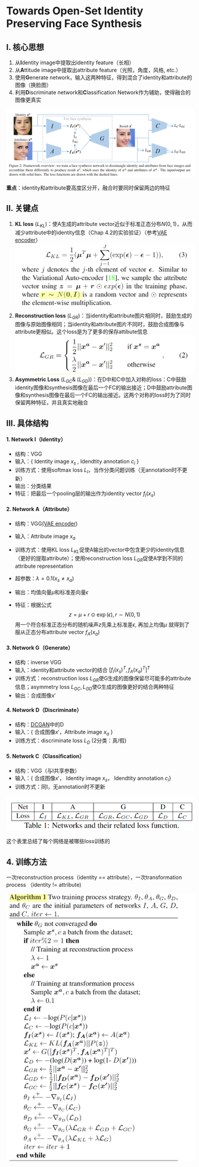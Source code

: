 # Towards Open-Set Identity Preserving Face Synthesis

## I. 核心思想

1. 从**I**dentity image中提取出identity feature（长相）
2.  从**A**ttitude image中提取出attribute feature（光照，角度，风格, etc.）
3. 使用**G**enerate network，输入这两种特征，得到混合了identity和attribute的图像（换脸图）
4. 利用**D**iscriminate network和**C**lassification Network作为辅助，使得融合的图像更真实

![](img/1.png)

**重点**：identity和attribute要高度区分开，融合时要同时保留两边的特征

## II. 关键点

1. **KL loss** ($L_{KL}$)：使A生成的attribute vector近似于标准正态分布$N(0,1)$，从而减少attribute中的identity信息（Chap 4.2的实验验证）（参考[VAE encoder](https://zhuanlan.zhihu.com/p/27549418)）![](img/2.png)
2. **Reconstruction loss** ($L_{GR}$)：当identity和attribute图片相同时，鼓励生成的图像与原始图像相同；当identity和attribute图片不同时，鼓励合成图像与attribute更相似。这个loss是为了更多的保存attibute信息 ![](img/3.png)
3. **Asymmetric Loss** ($L_{GC}$& ($L_{GD}$))：在D中和C中加入对称的loss：C中鼓励identity图像和synthesis图像在最后一个FC的输出接近；D中鼓励attribute图像和synthesis图像在最后一个FC的输出接近。这两个对称的loss时为了同时保留两种特征，并且真实地融合

## III. 具体结构

#### 1. Network I（Identity）

- 结构：VGG
- 输入：{ Identity image $x_s$ , Idendtity annotation $c_i$ }
- 训练方式：使用softmax loss $L_I$，当作分类问题训练（无annotation时不更新）
- 输出：分类结果
- 特征：把最后一个pooling层的输出作为identity vector $f_I(x_s)$

#### 2. Network A（Attribute）

- 结构：VGG[(VAE encoder](https://zhuanlan.zhihu.com/p/27549418))

- 输入：Attribute image $x_a$

- 训练方式：使用KL loss $L_{KL}$促使A输出的vector中包含更少的identity信息（更好的提取attribute）；使用reconstruction loss $L_{GR}$促使A学到不同的attribute representation

- 超参数：$\lambda = 0.1(x_s\neq x_a)$

- 输出：均值向量$\mu$和标准差向量$\epsilon$

- 特征：根据公式
  $$
  z=\mu+r\odot \exp(\epsilon),r\sim N(0,1)
  $$
  用一个符合标准正态分布的随机噪声$z$先乘上标准差$\epsilon$, 再加上均值$\mu$ 就得到了服从正态分布attribute vector $f_A(x_a)$

#### 3. Network G（Generate）

- 结构：inverse VGG
- 输入：identity和attribute vector的结合 $[f_I(x_s)^T, f_A(x_a)^T]^T$
- 训练方式：reconstruction loss $L_{GR}$使G生成的图像保留尽可能多的attribute信息；asymmetry loss $L_{GC}, L_{GD}$使G生成的图像更好的结合两种特征
- 输出：合成图像$x\prime$

#### 4. Network D（Discriminate）

- 结构：[DCGAN](https://pytorch.org/tutorials/beginner/dcgan_faces_tutorial.html)中的D
- 输入：{ 合成图像$x\prime$，Attribute image $x_a$ }
- 训练方式：discriminate loss $L_D$ (2分类：真/假)

#### 5. Network C（Classification）

- 结构：VGG（与I共享参数）
- 输入：{ 合成图像$x\prime$，  Identity image $x_s$， Idendtity annotation $c_i$}
- 训练方式：同I，无annotation时不更新

![](img/5.png)

这个表里总结了每个网络是被哪些loss训练的

## 4. 训练方法

一次reconstruction process（identity == attribute），一次transformation process （identity != attribute)

![](img/4.png)